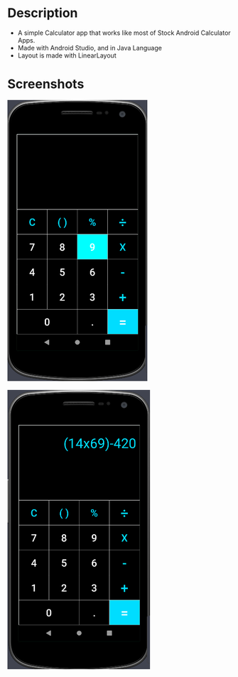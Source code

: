 # Description

- A simple Calculator app that works like most of Stock Android Calculator Apps.
- Made with Android Studio, and in Java Language
- Layout is made with LinearLayout

# Screenshots

<img src="screenshots/AndroidCalc1.png" /> <br><br>
<img src="screenshots/AndroidCalc2.png" /> <br><br>
